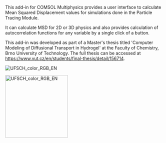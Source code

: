 This add-in for COMSOL Multiphysics provides a user interface to calculate Mean Squared Displacement values for simulations done in the Particle Tracing Module.

It can calculate MSD for 2D or 3D physics and also provides calculation of autocorrelation functions for any variable by a single click of a button.

This add-in was developed as part of a Master's thesis titled 'Computer Modeling of Diffusional Transport in Hydrogel' at the Faculty of Chemistry, Brno University of Technology. The full thesis can be accessed at https://www.vut.cz/en/students/final-thesis/detail/156714.

![UFSCH_color_RGB_EN](https://github.com/JakubKolacek/LangevinDynamicsToolbox/assets/102429931/91f75232-55f4-4aa6-84cb-db53373208a5)

<img src="https://github.com/JakubKolacek/LangevinDynamicsToolbox/assets/102429931/91f75232-55f4-4aa6-84cb-db53373208a5" alt="UFSCH_color_RGB_EN" width="200"/>
